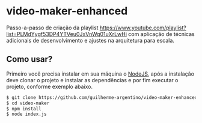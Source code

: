 # video-maker-enhanced
Passo-a-passo de criação da playlist https://www.youtube.com/playlist?list=PLMdYygf53DP4YTVeu0JxVnWq01uXrLwHi com aplicação de técnicas adicionais de desenvolvimento e ajustes na arquitetura para escala.

## Como usar?
Primeiro você precisa instalar em sua máquina o [NodeJS](https://nodejs.org/en/), após a instalação deve clonar o projeto e instalar as dependências e por fim executar o projeto, conforme exemplo abaixo.

```bash
$ git clone https://github.com/guilherme-argentino/video-maker-enhanced.git
$ cd video-maker
$ npm install
$ node index.js
```
